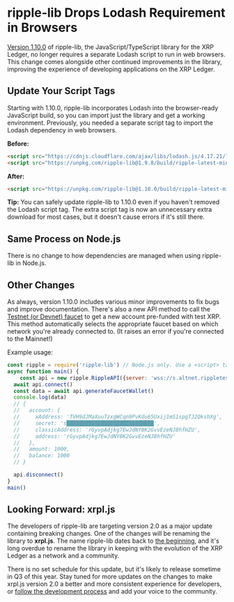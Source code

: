 # ripple-lib Drops Lodash Requirement in Browsers

[Version 1.10.0](https://github.com/ripple/ripple-lib/releases/tag/1.10.0) of ripple-lib, the JavaScript/TypeScript library for the XRP Ledger, no longer requires a separate Lodash script to run in web browsers. This change comes alongside other continued improvements in the library, improving the experience of developing applications on the XRP Ledger.

<!-- BREAK -->

## Update Your Script Tags

Starting with 1.10.0, ripple-lib incorporates Lodash into the browser-ready JavaScript build, so you can import just the library and get a working environment. Previously, you needed a separate script tag to import the Lodash dependency in web browsers.

**Before:**

```html
<script src="https://cdnjs.cloudflare.com/ajax/libs/lodash.js/4.17.21/lodash.min.js"></script>
<script src="https://unpkg.com/ripple-lib@1.9.8/build/ripple-latest-min.js"></script>
```

**After:**

```html
<script src="https://unpkg.com/ripple-lib@1.10.0/build/ripple-latest-min.js"></script>
```

**Tip:** You can safely update ripple-lib to 1.10.0 even if you haven't removed the Lodash script tag. The extra script tag is now an unnecessary extra download for most cases, but it doesn't cause errors if it's still there.

## Same Process on Node.js

There is no change to how dependencies are managed when using ripple-lib in Node.js.

## Other Changes

As always, version 1.10.0 includes various minor improvements to fix bugs and improve documentation. There's also a new API method to call the [Testnet (or Devnet) faucet](https://xrpl.org/xrp-testnet-faucet.html) to get a new account pre-funded with test XRP. This method automatically selects the appropriate faucet based on which network you're already connected to. (It raises an error if you're connected to the Mainnet!)

Example usage:

```js
const ripple = require('ripple-lib') // Node.js only. Use a <script> tag in browsers
async function main() {
    const api = new ripple.RippleAPI({server: 'wss://s.altnet.rippletest.net:51233'})
  await api.connect()
  const data = await api.generateFaucetWallet()
  console.log(data)
  // {
  //   account: {
  //     xAddress: 'TVH9dJMaXuuTzxgWCqn9PvKdu65Uxij1mS1spgTJ2QkshXg',
  //     secret: 's████████████████████████████',
  //     classicAddress: 'rGyvpAdjkg7EwJdNY8K2GvvEzeNJ8hfHZU',
  //     address: 'rGyvpAdjkg7EwJdNY8K2GvvEzeNJ8hfHZU'
  //   },
  //   amount: 1000,
  //   balance: 1000
  // }

  api.disconnect()
}
main()
```

## Looking Forward: xrpl.js

The developers of ripple-lib are targeting version 2.0 as a major update containing breaking changes. One of the changes will be renaming the library to **xrpl.js**. The name ripple-lib dates back to [the beginning](https://xrpl.org/history.html), and it's long overdue to rename the library in keeping with the evolution of the XRP Ledger as a network and a community.

There is no set schedule for this update, but it's likely to release sometime in Q3 of this year. Stay tuned for more updates on the changes to make xrpl.js version 2.0 a better and more consistent experience for developers, or [follow the development process](https://github.com/ripple/ripple-lib/pulls?q=is%3Apr+label%3A%22ripple-lib+2.0+%28xrpl.js%29%22) and add your voice to the community.